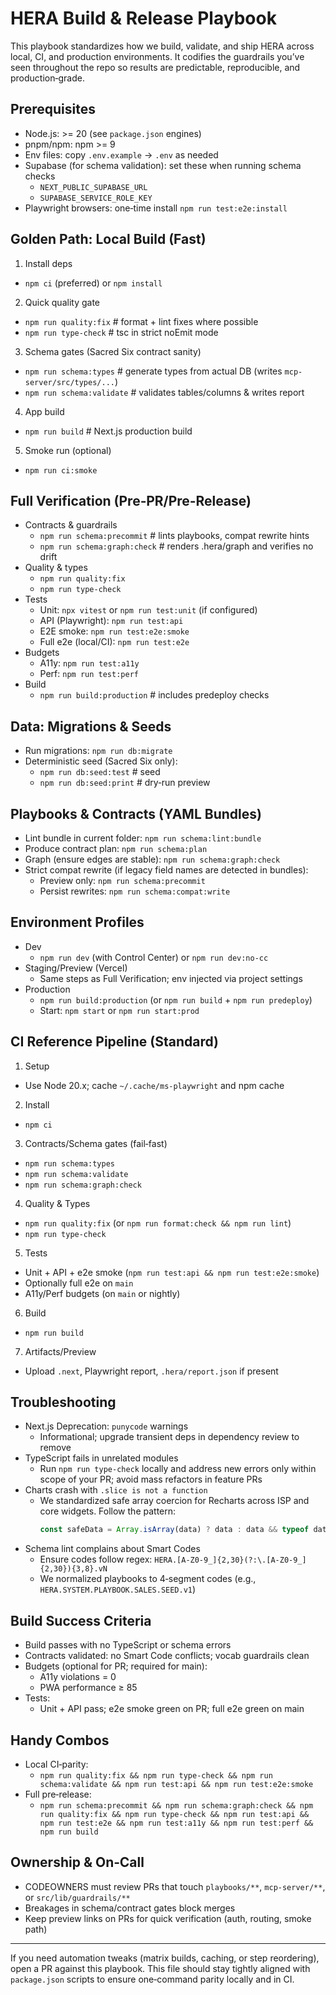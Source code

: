 # HERA Build & Release Playbook

This playbook standardizes how we build, validate, and ship HERA across local, CI, and production environments. It codifies the guardrails you’ve seen throughout the repo so results are predictable, reproducible, and production‑grade.

## Prerequisites
- Node.js: >= 20 (see `package.json` engines)
- pnpm/npm: npm >= 9
- Env files: copy `.env.example` → `.env` as needed
- Supabase (for schema validation): set these when running schema checks
  - `NEXT_PUBLIC_SUPABASE_URL`
  - `SUPABASE_SERVICE_ROLE_KEY`
- Playwright browsers: one‑time install `npm run test:e2e:install`

## Golden Path: Local Build (Fast)
1) Install deps
- `npm ci` (preferred) or `npm install`

2) Quick quality gate
- `npm run quality:fix`      # format + lint fixes where possible
- `npm run type-check`       # tsc in strict noEmit mode

3) Schema gates (Sacred Six contract sanity)
- `npm run schema:types`     # generate types from actual DB (writes `mcp-server/src/types/...`)
- `npm run schema:validate`  # validates tables/columns & writes report

4) App build
- `npm run build`            # Next.js production build

5) Smoke run (optional)
- `npm run ci:smoke`

## Full Verification (Pre‑PR/Pre‑Release)
- Contracts & guardrails
  - `npm run schema:precommit`     # lints playbooks, compat rewrite hints
  - `npm run schema:graph:check`   # renders .hera/graph and verifies no drift
- Quality & types
  - `npm run quality:fix`
  - `npm run type-check`
- Tests
  - Unit: `npx vitest` or `npm run test:unit` (if configured)
  - API (Playwright): `npm run test:api`
  - E2E smoke: `npm run test:e2e:smoke`
  - Full e2e (local/CI): `npm run test:e2e`
- Budgets
  - A11y: `npm run test:a11y`
  - Perf: `npm run test:perf`
- Build
  - `npm run build:production`     # includes predeploy checks

## Data: Migrations & Seeds
- Run migrations: `npm run db:migrate`
- Deterministic seed (Sacred Six only):
  - `npm run db:seed:test`       # seed
  - `npm run db:seed:print`      # dry‑run preview

## Playbooks & Contracts (YAML Bundles)
- Lint bundle in current folder: `npm run schema:lint:bundle`
- Produce contract plan: `npm run schema:plan`
- Graph (ensure edges are stable): `npm run schema:graph:check`
- Strict compat rewrite (if legacy field names are detected in bundles):
  - Preview only: `npm run schema:precommit`
  - Persist rewrites: `npm run schema:compat:write`

## Environment Profiles
- Dev
  - `npm run dev` (with Control Center) or `npm run dev:no-cc`
- Staging/Preview (Vercel)
  - Same steps as Full Verification; env injected via project settings
- Production
  - `npm run build:production` (or `npm run build` + `npm run predeploy`)
  - Start: `npm start` or `npm run start:prod`

## CI Reference Pipeline (Standard)
1) Setup
- Use Node 20.x; cache `~/.cache/ms-playwright` and npm cache

2) Install
- `npm ci`

3) Contracts/Schema gates (fail‑fast)
- `npm run schema:types`
- `npm run schema:validate`
- `npm run schema:graph:check`

4) Quality & Types
- `npm run quality:fix` (or `npm run format:check && npm run lint`)
- `npm run type-check`

5) Tests
- Unit + API + e2e smoke (`npm run test:api && npm run test:e2e:smoke`)
- Optionally full e2e on `main`
- A11y/Perf budgets (on `main` or nightly)

6) Build
- `npm run build`

7) Artifacts/Preview
- Upload `.next`, Playwright report, `.hera/report.json` if present

## Troubleshooting
- Next.js Deprecation: `punycode` warnings
  - Informational; upgrade transient deps in dependency review to remove
- TypeScript fails in unrelated modules
  - Run `npm run type-check` locally and address new errors only within scope of your PR; avoid mass refactors in feature PRs
- Charts crash with `.slice is not a function`
  - We standardized safe array coercion for Recharts across ISP and core widgets. Follow the pattern:
    ```ts
    const safeData = Array.isArray(data) ? data : data && typeof data === 'object' ? Object.values(data) : []
    ```
- Schema lint complains about Smart Codes
  - Ensure codes follow regex: `HERA.[A-Z0-9_]{2,30}(?:\.[A-Z0-9_]{2,30}){3,8}.vN`
  - We normalized playbooks to 4‑segment codes (e.g., `HERA.SYSTEM.PLAYBOOK.SALES.SEED.v1`)

## Build Success Criteria
- Build passes with no TypeScript or schema errors
- Contracts validated: no Smart Code conflicts; vocab guardrails clean
- Budgets (optional for PR; required for main):
  - A11y violations = 0
  - PWA performance ≥ 85
- Tests:
  - Unit + API pass; e2e smoke green on PR; full e2e green on main

## Handy Combos
- Local CI‑parity:
  - `npm run quality:fix && npm run type-check && npm run schema:validate && npm run test:api && npm run test:e2e:smoke`
- Full pre‑release:
  - `npm run schema:precommit && npm run schema:graph:check && npm run quality:fix && npm run type-check && npm run test:api && npm run test:e2e && npm run test:a11y && npm run test:perf && npm run build`

## Ownership & On‑Call
- CODEOWNERS must review PRs that touch `playbooks/**`, `mcp-server/**`, or `src/lib/guardrails/**`
- Breakages in schema/contract gates block merges
- Keep preview links on PRs for quick verification (auth, routing, smoke path)

---
If you need automation tweaks (matrix builds, caching, or step reordering), open a PR against this playbook. This file should stay tightly aligned with `package.json` scripts to ensure one‑command parity locally and in CI.
